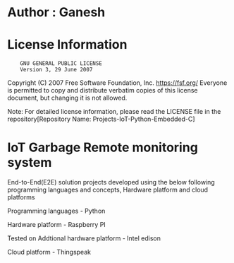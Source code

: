 # Author : Ganesh

# License Information
        GNU GENERAL PUBLIC LICENSE
        Version 3, 29 June 2007
Copyright (C) 2007 Free Software Foundation, Inc. 
https://fsf.org/ Everyone is permitted to copy and 
distribute verbatim copies of this license document, 
but changing it is not allowed.

Note: For detailed license information, 
please read the LICENSE file in the repository[Repository Name: Projects-IoT-Python-Embedded-C]


# IoT Garbage Remote monitoring system

End-to-End(E2E) solution projects developed using the below following programming languages and concepts, Hardware platform and cloud platforms

Programming languages
	- Python

Hardware platform 
 	- Raspberry PI

Tested on Addtional hardware platform
	- Intel edison

Cloud platform
	- Thingspeak
